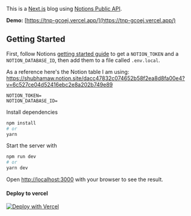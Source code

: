 This is a [Next.js](https://nextjs.org/) blog using [Notions Public API](https://developers.notion.com).

__Demo:__ [https://tnp-gcoej.vercel.app/](https://tnp-gcoej.vercel.app/)



## Getting Started

First, follow Notions [getting started guide](https://developers.notion.com/docs/getting-started) to get a `NOTION_TOKEN` and a `NOTION_DATABASE_ID`, then add them to a file called `.env.local`.

As a reference here's the Notion table I am using: https://shubhamaw.notion.site/dacc47832c074652b58f2ea8d8fa00e4?v=6c527ce04d52416ebc2e8a202b749e89

```
NOTION_TOKEN=
NOTION_DATABASE_ID=
```

Install dependencies

```bash
npm install
# or
yarn
```

Start the server with

```bash
npm run dev
# or
yarn dev
```

Open [http://localhost:3000](http://localhost:3000) with your browser to see the result.

#### Deploy to vercel

[![Deploy with Vercel](https://vercel.com/button)](https://vercel.com/)
